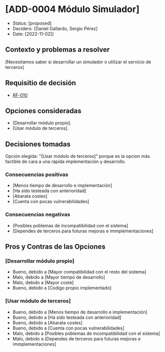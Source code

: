 # [ADD-0004 Módulo Simulador]

* Status: [proposed]
* Deciders: [Daniel Gallardo, Sergio Pérez]
* Date: [2022-11-02]]

## Contexto y problemas a resolver

[Necesitamos saber si desarrollar un simulador o utilizar el servicio de terceros]

## Requisitio de decisión

* [RF-010](../requisitos/RF-010.md)

## Opciones consideradas

* [Desarrollar módulo propio].
* [Usar módulo de terceros].

## Decisiones tomadas

Opción elegida: "[Usar módulo de terceros]" porque es la opcion más factible de cara a una rápida implementación y desarrollo.

### Consecuencias positivas <!-- optional -->

* [Menos tiempo de desarrollo e implementación]
* [Ha sido testeada con anterioridad]
* [Abarata costes]
* [Cuenta con pocas vulnerabilidades]

### Consecuencias negativas <!-- optional -->

* [Posibles poblemas de incompatibilidad con el sistema]
* [Dependes de terceros para futuras mejoras e immplementaciones]

## Pros y Contras de las Opciones

### [Desarrollar módulo propio]

* Bueno, debido a [Mayor compatibilidad con el resto del sistema]
* Malo, debido a [Mayor tiempo de desarrollo]
* Malo, debido a [Mayor coste]
* Bueno, debido a [Codigo propio implementado]

### [Usar módulo de terceros]

* Bueno, debido a [Menos tiempo de desarrollo e implementación]
* Bueno, debido a [Ha sido testeada con anterioridad]
* Bueno, debido a [Abarata costes]
* Bueno, debido a [Cuenta con pocas vulnerabilidades]
* Malo, debido a [Posibles poblemas de incompatibilidad con el sistema]
* Malo, debido a [Dependes de terceros para futuras mejoras e immplementaciones]
